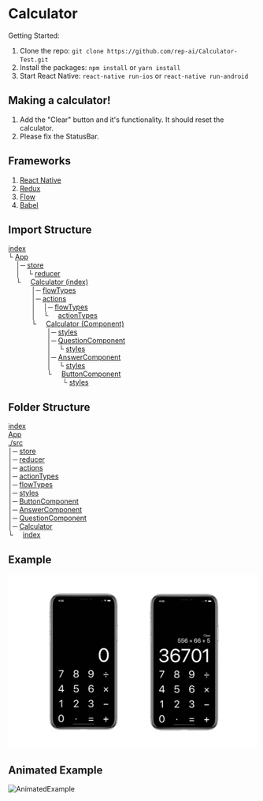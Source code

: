 # Calculator
Getting Started:
1. Clone the repo: ```git clone https://github.com/rep-ai/Calculator-Test.git```
2. Install the packages: ```npm install``` or ```yarn install```
3. Start React Native: ```react-native run-ios``` or ```react-native run-android```

## Making a calculator!
1. Add the "Clear" button and it's functionality. It should reset the calculator.
2. Please fix the StatusBar.

## Frameworks
1. [React Native](https://facebook.github.io/react-native)
2. [Redux](http://redux.js.org/docs/basics)
4. [Flow](https://flow.org/)
5. [Babel](https://babeljs.io/)

## Import Structure
[index](index.js)<br />
└ [App](App.js)<br />
&nbsp;&nbsp;&nbsp;&nbsp;│─ [store](src/store.js)<br />
&nbsp;&nbsp;&nbsp;&nbsp;│&nbsp;&nbsp;&nbsp;&nbsp;└ [reducer](src/reducer.js)<br />
&nbsp;&nbsp;&nbsp;&nbsp;└&nbsp;&nbsp;&nbsp;&nbsp;&nbsp;[Calculator (index)](src/index.js)<br />
&nbsp;&nbsp;&nbsp;&nbsp;&nbsp;&nbsp;&nbsp;&nbsp;&nbsp;&nbsp;&nbsp;&nbsp;│─ [flowTypes](src/flowTypes.js)<br />
&nbsp;&nbsp;&nbsp;&nbsp;&nbsp;&nbsp;&nbsp;&nbsp;&nbsp;&nbsp;&nbsp;&nbsp;│─ [actions](src/actions.js)<br />
&nbsp;&nbsp;&nbsp;&nbsp;&nbsp;&nbsp;&nbsp;&nbsp;&nbsp;&nbsp;&nbsp;&nbsp;│&nbsp;&nbsp;&nbsp;&nbsp;│─ [flowTypes](src/flowTypes.js)<br />
&nbsp;&nbsp;&nbsp;&nbsp;&nbsp;&nbsp;&nbsp;&nbsp;&nbsp;&nbsp;&nbsp;&nbsp;│&nbsp;&nbsp;&nbsp;&nbsp;└&nbsp;&nbsp;&nbsp;&nbsp;&nbsp;[actionTypes](src/actionTypes.js)<br />
&nbsp;&nbsp;&nbsp;&nbsp;&nbsp;&nbsp;&nbsp;&nbsp;&nbsp;&nbsp;&nbsp;&nbsp;└&nbsp;&nbsp;&nbsp;&nbsp;&nbsp;[Calculator (Component)](src/Calculator.js)<br />
&nbsp;&nbsp;&nbsp;&nbsp;&nbsp;&nbsp;&nbsp;&nbsp;&nbsp;&nbsp;&nbsp;&nbsp;&nbsp;&nbsp;&nbsp;&nbsp;&nbsp;&nbsp;&nbsp;&nbsp;│─ [styles](src/styles.js)<br />
&nbsp;&nbsp;&nbsp;&nbsp;&nbsp;&nbsp;&nbsp;&nbsp;&nbsp;&nbsp;&nbsp;&nbsp;&nbsp;&nbsp;&nbsp;&nbsp;&nbsp;&nbsp;&nbsp;&nbsp;│─ [QuestionComponent](src/QuestionComponent.js)<br />
&nbsp;&nbsp;&nbsp;&nbsp;&nbsp;&nbsp;&nbsp;&nbsp;&nbsp;&nbsp;&nbsp;&nbsp;&nbsp;&nbsp;&nbsp;&nbsp;&nbsp;&nbsp;&nbsp;&nbsp;│&nbsp;&nbsp;&nbsp;&nbsp;└ [styles](src/styles.js)<br />
&nbsp;&nbsp;&nbsp;&nbsp;&nbsp;&nbsp;&nbsp;&nbsp;&nbsp;&nbsp;&nbsp;&nbsp;&nbsp;&nbsp;&nbsp;&nbsp;&nbsp;&nbsp;&nbsp;&nbsp;│─ [AnswerComponent](src/AnswerComponent.js)<br />
&nbsp;&nbsp;&nbsp;&nbsp;&nbsp;&nbsp;&nbsp;&nbsp;&nbsp;&nbsp;&nbsp;&nbsp;&nbsp;&nbsp;&nbsp;&nbsp;&nbsp;&nbsp;&nbsp;&nbsp;│&nbsp;&nbsp;&nbsp;&nbsp;└ [styles](src/styles.js)<br />
&nbsp;&nbsp;&nbsp;&nbsp;&nbsp;&nbsp;&nbsp;&nbsp;&nbsp;&nbsp;&nbsp;&nbsp;&nbsp;&nbsp;&nbsp;&nbsp;&nbsp;&nbsp;&nbsp;&nbsp;└&nbsp;&nbsp;&nbsp;&nbsp;&nbsp;[ButtonComponent](src/ButtonComponent.js)<br />
&nbsp;&nbsp;&nbsp;&nbsp;&nbsp;&nbsp;&nbsp;&nbsp;&nbsp;&nbsp;&nbsp;&nbsp;&nbsp;&nbsp;&nbsp;&nbsp;&nbsp;&nbsp;&nbsp;&nbsp;&nbsp;&nbsp;&nbsp;&nbsp;&nbsp;&nbsp;&nbsp;&nbsp;└ [styles](src/styles.js)<br />


## Folder Structure
[index](index.js)<br />
[App](App.js)<br />
[./src](src)<br />
│─ [store](src/store.js)<br />
│─ [reducer](src/reducer.js)<br />
│─ [actions](src/actions.js)<br />
│─ [actionTypes](src/actionTypes.js)<br />
│─ [flowTypes](src/flowTypes.js)<br />
│─ [styles](src/styles.js)<br />
│─ [ButtonComponent](src/ButtonComponent.js)<br />
│─ [AnswerComponent](src/AnswerComponent.js)<br />
│─ [QuestionComponent](src/QuestionComponent.js)<br />
│─ [Calculator](src/Calculator.js)<br />
└&nbsp;&nbsp;&nbsp;&nbsp;&nbsp;[index](src/index.js)<br />

## Example
![Example](screenshots/example.jpg?raw=true)
## Animated Example
![AnimatedExample](https://j.gifs.com/YvpRYA.gif)
